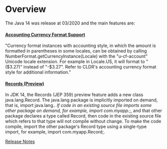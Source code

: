 # Overview

The Java 14 was release at 03/2020 and the main features are:

#### [Accounting Currency Format Support](https://bugs.openjdk.java.net/browse/JDK-8215181)

"Currency format instances with accounting style, in which the amount is formatted in parentheses in 
some locales, can be obtained by calling NumberFormat.getCurrencyInstance(Locale) with the 
"u-cf-account" Unicode locale extension. For example in Locale.US, it will format to "($3.27)" 
instead of "-$3.27". Refer to CLDR's accounting currency format style for additional information."

#### [Records (Preview)](https://bugs.openjdk.java.net/browse/JDK-8222777)

In JDK 14, the Records (JEP 359) preview feature adds a new class java.lang.Record. The java.lang 
package is implicitly imported on demand, that is, import java.lang.*. If code in an existing 
source file imports some other package on demand, for example, import com.myapp.*;, and that other 
package declares a type called Record, then code in the existing source file which refers to that 
type will not compile without change. To make the code compile, import the other package's Record 
type using a single-type import, for example, import com.myapp.Record;.

[Release Notes](https://jdk.java.net/14/release-notes)